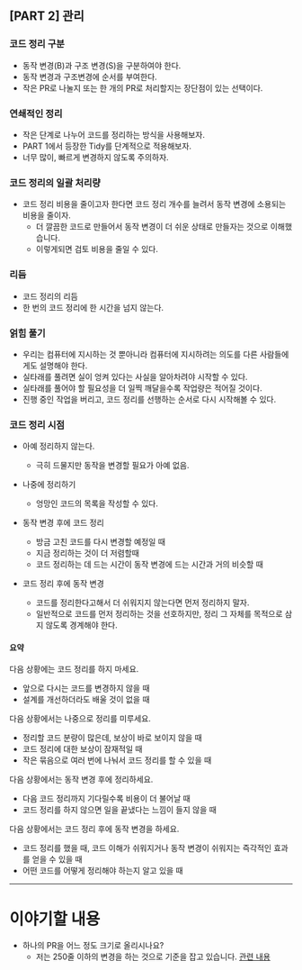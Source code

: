 ## [PART 2] 관리

### 코드 정리 구분

-   동작 변경(B)과 구조 변경(S)을 구분하여야 한다.
-   동작 변경과 구조변경에 순서를 부여한다.
-   작은 PR로 나눌지 또는 한 개의 PR로 처리할지는 장단점이 있는 선택이다.

### 연쇄적인 정리

-   작은 단계로 나누어 코드를 정리하는 방식을 사용해보자.
-   PART 1에서 등장한 Tidy를 단계적으로 적용해보자.
-   너무 많이, 빠르게 변경하지 않도록 주의하자.

### 코드 정리의 일괄 처리량

-   코드 정리 비용을 줄이고자 한다면 코드 정리 개수를 늘려서 동작 변경에 소용되는 비용을 줄이자.
    -   더 깔끔한 코드로 만들어서 동작 변경이 더 쉬운 상태로 만들자는 것으로 이해했습니다.
    -   이렇게되면 검토 비용을 줄일 수 있다.

### 리듬

-   코드 정리의 리듬
-   한 번의 코드 정리에 한 시간을 넘지 않는다.

### 얽힘 풀기

-   우리는 컴퓨터에 지시하는 것 뿐아니라 컴퓨터에 지시하려는 의도를 다른 사람들에게도 설명해야 한다.
-   실타래를 풀려면 실이 엉켜 있다는 사실을 알아차려야 시작할 수 있다.
-   실타래를 풀어야 할 필요성을 더 일찍 깨달을수록 작업량은 적어질 것이다.
-   진행 중인 작업을 버리고, 코드 정리를 선행하는 순서로 다시 시작해볼 수 있다.

### 코드 정리 시점

-   아예 정리하지 않는다.

    -   극히 드물지만 동작을 변경할 필요가 아예 없음.

-   나중에 정리하기

    -   엉망인 코드의 목록을 작성할 수 있다.

-   동작 변경 후에 코드 정리

    -   방금 고친 코드를 다시 변경할 예정일 때
    -   지금 정리하는 것이 더 저렴할때
    -   코드 정리하는 데 드는 시간이 동작 변경에 드는 시간과 거의 비슷할 때

-   코드 정리 후에 동작 변경
    -   코드를 정리한다고해서 더 쉬워지지 않는다면 먼저 정리하지 말자.
    -   일반적으로 코드를 먼저 정리하는 것을 선호하지만, 정리 그 자체를 목적으로 삼지 않도록 경계해야 한다.

#### 요약

다음 상황에는 코드 정리를 하지 마세요.

-   앞으로 다시는 코드를 변경하지 않을 때
-   설계를 개선하더라도 배울 것이 없을 때

다음 상황에서는 나중으로 정리를 미루세요.

-   정리할 코드 분량이 많은데, 보상이 바로 보이지 않을 때
-   코드 정리에 대한 보상이 잠재적일 때
-   작은 묶음으로 여러 번에 나눠서 코드 정리를 할 수 있을 때

다음 상황에서는 동작 변경 후에 정리하세요.

-   다음 코드 정리까지 기다릴수록 비용이 더 불어날 때
-   코드 정리를 하지 않으면 일을 끝냈다는 느낌이 들지 않을 때

다음 상황에서는 코드 정리 후에 동작 변경을 하세요.

-   코드 정리를 했을 때, 코드 이해가 쉬워지거나 동작 변경이 쉬워지는 즉각적인 효과를 얻을 수 있을 때
-   어떤 코드를 어떻게 정리해야 하는지 알고 있을 때

---

# 이야기할 내용

-   하나의 PR을 어느 정도 크기로 올리시나요?
    -   저는 250줄 이하의 변경을 하는 것으로 기준을 잡고 있습니다. [관련 내용](https://opensource.com/article/18/6/anatomy-perfect-pull-request)
